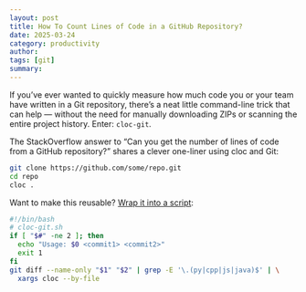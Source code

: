 ```yaml
---
layout: post
title: How To Count Lines of Code in a GitHub Repository?
date: 2025-03-24
category: productivity
author: 
tags: [git]
summary: 
---
```


If you’ve ever wanted to quickly measure how much code you or your team have written in a Git repository, there’s a neat little command-line trick that can help — without the need for manually downloading ZIPs or scanning the entire project history. Enter: `cloc-git`.

The StackOverflow answer to “Can you get the number of lines of code from a GitHub repository?” shares a clever one-liner using cloc and Git:

```sh
git clone https://github.com/some/repo.git
cd repo
cloc .
```

Want to make this reusable? [Wrap it into a script](https://stackoverflow.com/questions/26881441/can-you-get-the-number-of-lines-of-code-from-a-github-repository/29012789#29012789):

```sh
#!/bin/bash
# cloc-git.sh
if [ "$#" -ne 2 ]; then
  echo "Usage: $0 <commit1> <commit2>"
  exit 1
fi
git diff --name-only "$1" "$2" | grep -E '\.(py|cpp|js|java)$' | \
  xargs cloc --by-file
```
